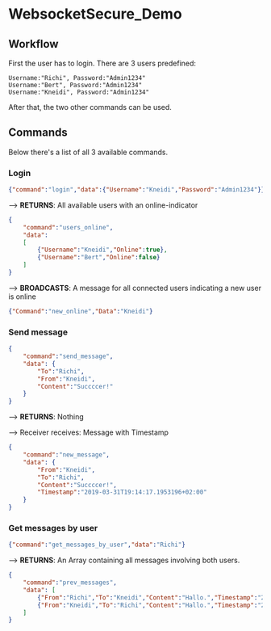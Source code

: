 # WebsocketSecure_Demo

## Workflow

First the user has to login. There are 3 users predefined:

```keyvalue
Username:"Richi", Password:"Admin1234"
Username:"Bert", Password:"Admin1234"
Username:"Kneidi", Password:"Admin1234"
```

After that, the two other commands can be used.

## Commands

Below there's a list of all 3 available commands.

### Login

```json
{"command":"login","data":{"Username":"Kneidi","Password":"Admin1234"}}
```

--> **RETURNS**: All available users with an online-indicator

```json
{
    "command":"users_online",
    "data":
    [
        {"Username":"Kneidi","Online":true},
        {"Username":"Bert","Online":false}
    ]
}
```

--> **BROADCASTS**: A message for all connected users indicating a new user is online

```json
{"Command":"new_online","Data":"Kneidi"}
```

### Send message

```json
{
    "command":"send_message",
    "data": {
        "To":"Richi",
        "From":"Kneidi",
        "Content":"Succccer!"
    }
}
```

--> **RETURNS**: Nothing

--> Receiver receives: Message with Timestamp

```json
{
    "command":"new_message",
    "data": {
        "From":"Kneidi",
        "To":"Richi",
        "Content":"Succccer!",
        "Timestamp":"2019-03-31T19:14:17.1953196+02:00"
    }
}
```

### Get messages by user

```json
{"command":"get_messages_by_user","data":"Richi"}
```

--> **RETURNS**: An Array containing all messages involving both users.

```json
{
    "command":"prev_messages",
    "data": [
        {"From":"Richi","To":"Kneidi","Content":"Hallo.","Timestamp":"2019-03-31T19:01:16.8662934+02:00"},
        {"From":"Kneidi","To":"Richi","Content":"Hallo.","Timestamp":"2019-03-31T19:02:16.8662942+02:00"},
    ]
}
```